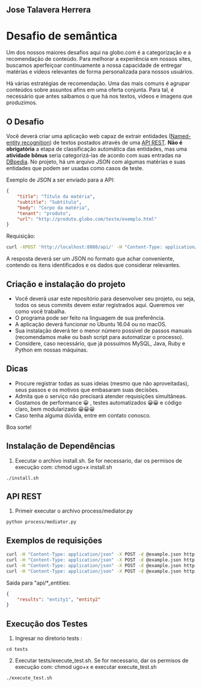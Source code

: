 ## Jose Talavera Herrera
Desafio de semântica
================

Um dos nossos maiores desafios aqui na globo.com é a categorização e a recomendação de conteúdo. Para melhorar a experiência em nossos sites, buscamos aperfeiçoar continuamente a nossa capacidade de entregar matérias e vídeos relevantes de forma personalizada para nossos usuários.

Há várias estratégias de recomendação. Uma das mais comuns é agrupar conteúdos sobre assuntos afins em uma oferta conjunta. Para tal, é necessário que antes saibamos o que há nos textos, vídeos e imagens que produzimos.

O Desafio
---

Você deverá criar uma aplicação web capaz de extrair entidades ([Named-entity recognition](https://en.wikipedia.org/wiki/Named-entity_recognition)) de textos postados através de uma [API REST](http://www.restapitutorial.com/). **Não é obrigatória** a etapa de classificação automática das entidades, mas uma **atividade bônus** seria categorizá-las de acordo com suas entradas na [DBpedia](http://wiki.dbpedia.org).  No projeto, há um arquivo JSON com algumas matérias e suas entidades que podem ser usadas como casos de teste.

Exemplo de JSON a ser enviado para a API:
```json
{
    "title": "Título da matéria",
    "subtitle": "Subtítulo",
    "body": "Corpo da matéria",
    "tenant": "produto",
    "url": "http://produto.globo.com/teste/exemplo.html"
}
```

Requisição:
```bash
curl -XPOST 'http://localhost:8080/api/' -H "Content-Type: application/json" -d @exemplo.json
```
A resposta deverá ser um JSON no formato que achar conveniente, contendo os itens identificados e os dados que considerar relevantes.


Criação e instalação do projeto
---
- Você deverá usar este repositório para desenvolver seu projeto, ou seja, todos os seus commits devem estar registrados aqui. Queremos ver como você trabalha.
- O programa pode ser feito na linguagem de sua preferência.
- A aplicação deverá funcionar no Ubuntu 16.04 ou no macOS.
- Sua instalação deverá ter o menor número possível de passos manuais (recomendamos make ou bash script para automatizar o processo).
- Considere, caso necessário, que já possuímos MySQL, Java, Ruby e Python em nossas máquinas.


Dicas
---
- Procure registrar todas as suas ideias (mesmo que não aproveitadas), seus passos e os motivos que embasaram suas decisões.
- Admita que o serviço não precisará atender requisições simultâneas.
- Gostamos de performance 😀 , testes automatizados 😀😀 e código claro, bem modularizado 😀😀😀
- Caso tenha alguma dúvida, entre em contato conosco.

Boa sorte!

Instalação de Dependências
---
1. Executar o archivo install.sh. Se for necessario, dar os permisos de execução com: chmod ugo+x install.sh
``` 
./install.sh
```

API REST
---
1. Primeir executar o archivo process/mediator.py
``` 
python process/mediator.py
```

Exemplos de requisições
---
```bash
curl -H "Content-Type: application/json" -X POST -d @example.json http://localhost:5000/todo/api/v1.0/nltk_entities 
curl -H "Content-Type: application/json" -X POST -d @example.json http://localhost:5000/todo/api/v1.0/nltk_process
curl -H "Content-Type: application/json" -X POST -d @example.json http://localhost:5000/todo/api/v1.0/polyglot_entities
curl -H "Content-Type: application/json" -X POST -d @example.json http://localhost:5000/todo/api/v1.0/polyglot_process
```
Saida para "api/\*_entities:
```json
{
	"results": "entity1", "entity2"
}
```

Execução dos Testes
---
1. Ingresar no diretorio tests :
```
cd tests
```
2. Executar tests/execute_test.sh. Se for necessario, dar os permisos de execução com: chmod ugo+x e executar execute_test.sh
```
./execute_test.sh
```

